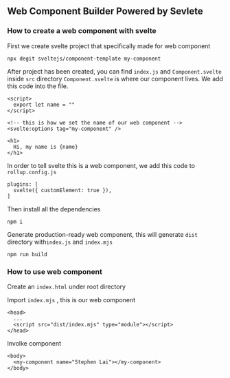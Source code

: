 ## Web Component Builder Powered by Sevlete

### How to create a web component with svelte

First we create svelte project that specifically made for web component
```
npx degit sveltejs/component-template my-component
```

After project has been created, you can find `index.js` and `Component.svelte` inside `src` directory `Component.svelte` is where our component lives. We add this code into the file. 
```
<script>
  export let name = ""
</script>

<!-- this is how we set the name of our web component -->
<svelte:options tag="my-component" />

<h1>
  Hi, my name is {name}
</h1>
```

In order to tell svelte this is a web component, we add this code to `rollup.config.js`
```
plugins: [
  svelte({ customElement: true }),
]
```

Then install all the dependencies
```
npm i
```

Generate production-ready web component, this will generate `dist` directory with`index.js` and `index.mjs` 
```
npm run build
```

### How to use web component

Create an `index.html` under root directory

Import `index.mjs` , this is our web component
```
<head>
  ...
  <script src="dist/index.mjs" type="module"></script>
</head>
```

Involke component
```
<body>
  <my-component name="Stephen Lai"></my-component>
</body>
```











